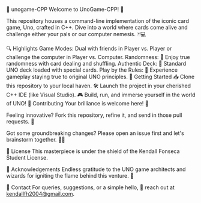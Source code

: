 🎴 unogame-CPP
Welcome to UnoGame-CPP! 🎉

This repository houses a command-line implementation of the iconic card game, Uno, crafted in C++. Dive into a world where cards come alive and challenge either your pals or our computer nemesis. 🃏💻

🔍 Highlights
Game Modes: Dual with friends in Player vs. Player or challenge the computer in Player vs. Computer.
Randomness: 🔄 Enjoy true randomness with card dealing and shuffling.
Authentic Deck: 🎴 Standard UNO deck loaded with special cards.
Play by the Rules: 📜 Experience gameplay staying true to original UNO principles.
🚀 Getting Started
📥 Clone this repository to your local haven.
🛠️ Launch the project in your cherished C++ IDE (like Visual Studio).
🎮 Build, run, and immerse yourself in the world of UNO!
🤝 Contributing
Your brilliance is welcome here! 🌟

Feeling innovative? Fork this repository, refine it, and send in those pull requests. 🍴

Got some groundbreaking changes? Please open an issue first and let's brainstorm together. 🤔💡

📜 License
This masterpiece is under the shield of the Kendall Fonseca Student License.

🙏 Acknowledgements
Endless gratitude to the UNO game architects and wizards for igniting the flame behind this venture. 🙌

💌 Contact
For queries, suggestions, or a simple hello, 📧 reach out at kendallfh2004@gmail.com.
